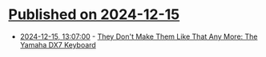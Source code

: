 # [Published on 2024-12-15](index.md)

* [2024-12-15, 13:07:00](https://soylentnews.org/article.pl?sid=24/12/13/0458233&from=rss) - [They Don't Make Them Like That Any More: The Yamaha DX7 Keyboard](https://soylentnews.org/article.pl?sid=24/12/13/0458233&from=rss)
